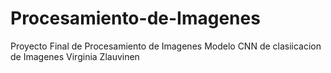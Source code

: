 # Procesamiento-de-Imagenes

Proyecto Final de Procesamiento de Imagenes
Modelo CNN de clasiicacion de Imagenes
Virginia Zlauvinen
